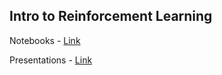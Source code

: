 ## 	Intro to Reinforcement Learning

Notebooks - [Link](./Notebooks/)

Presentations - [Link](./Presentations/)
